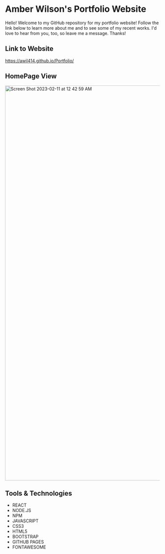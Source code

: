 # Amber Wilson's Portfolio Website
Hello! Welcome to my GitHub repository for my portfolio website! Follow the link below to learn more about me and to see some of my recent works. I'd love to hear from you, too, so leave me a message. Thanks!
## Link to Website
https://awil414.github.io/Portfolio/

## HomePage View
<img width="1280" alt="Screen Shot 2023-02-11 at 12 42 59 AM" src="https://user-images.githubusercontent.com/109228469/218244772-1e45965d-6d75-4bd2-9885-e84a9fcceb9b.png">

## Tools & Technologies
- REACT
- NODE.JS
- NPM
- JAVASCRIPT
- CSS3
- HTML5
- BOOTSTRAP
- GITHUB PAGES
- FONTAWESOME



